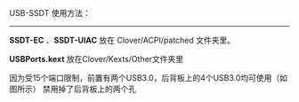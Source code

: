USB-SSDT 使用方法：

---

**SSDT-EC** 、**SSDT-UIAC** 放在 Clover/ACPI/patched 文件夹里。

**USBPorts.kext** 放在Clover/Kexts/Other文件夹里

因为受15个端口限制，前置有两个USB3.0，后背板上的4个USB3.0均可使用（如图所示）
禁用掉了后背板上的两个孔


